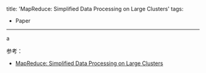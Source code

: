 title: 'MapReduce: Simplified Data Processing on Large Clusters'
tags:
- Paper
---

a

参考：

- [MapReduce: Simplified Data Processing on Large Clusters](https://research.google/pubs/pub62/)
